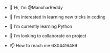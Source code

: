 - 👋 Hi, I’m @ManoharReddy
- 👀 I’m interested in learning new tricks in coding
- 🌱 I’m currently learning Python

- 💞️ I’m looking to collaborate on project 
- 📫 How to reach me 6304416489

<!---
ManoharReddy124378/ManoharReddy124378 is a ✨ special ✨ repository because its `README.md` (this file) appears on your GitHub profile.
You can click the Preview link to take a look at your changes.
--->
